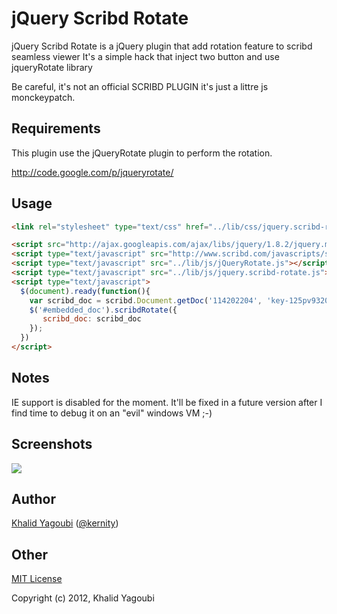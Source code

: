 # jQuery Scribd Rotate

jQuery Scribd Rotate is a jQuery plugin that add rotation feature to scribd seamless viewer
It's a simple hack that inject two button and use jqueryRotate library

Be careful, it's not an official SCRIBD PLUGIN it's just a littre js monckeypatch.

## Requirements

This plugin use the jQueryRotate plugin to perform the rotation.

http://code.google.com/p/jqueryrotate/

## Usage

```html
<link rel="stylesheet" type="text/css" href="../lib/css/jquery.scribd-rotate.css">

<script src="http://ajax.googleapis.com/ajax/libs/jquery/1.8.2/jquery.min.js"></script>
<script type="text/javascript" src="http://www.scribd.com/javascripts/scribd_api.js"></script>
<script type="text/javascript" src="../lib/js/jQueryRotate.js"></script>
<script type="text/javascript" src="../lib/js/jquery.scribd-rotate.js"></script>
<script type="text/javascript">
  $(document).ready(function(){
    var scribd_doc = scribd.Document.getDoc('114202204', 'key-125pv9320u4k8rlpgg6f');
    $('#embedded_doc').scribdRotate({
       scribd_doc: scribd_doc
    });
  })
</script>
```

## Notes

IE support is disabled for the moment. 
It'll be fixed in a future version after I find time to debug it on an "evil" windows VM ;-)

## Screenshots

![](https://raw.github.com/kernity/jquery-scribd-rotate/master/docs/screenshot.png)

## Author

[Khalid Yagoubi](http://www.khalidyagoubi.be) ([@kernity](http://twitter.com/kernity))

## Other

[MIT License](http://www.opensource.org/licenses/mit-license.php)

Copyright (c) 2012, Khalid Yagoubi
